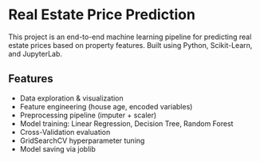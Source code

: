 # Real Estate Price Prediction

This project is an end-to-end machine learning pipeline for predicting real estate prices based on property features. Built using Python, Scikit-Learn, and JupyterLab.

## Features

- Data exploration & visualization
- Feature engineering (house age, encoded variables)
- Preprocessing pipeline (imputer + scaler)
- Model training: Linear Regression, Decision  Tree, Random Forest
- Cross-Validation evaluation
- GridSearchCV hyperparameter tuning
- Model saving via joblib
